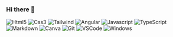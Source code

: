 ### Hi there 👋

<!--
**anis595/anis595** is a ✨ _special_ ✨ repository because its `README.md` (this file) appears on your GitHub profile.

Here are some ideas to get you started:

- 🔭 I’m currently working on ...
- 🌱 I’m currently learning ...
- 👯 I’m looking to collaborate on ...
- 🤔 I’m looking for help with ...
- 💬 Ask me about ...
- 📫 How to reach me: ...
- 😄 Pronouns: ...
- ⚡ Fun fact: ...
-->

![Html5](https://img.shields.io/badge/HTML5-E34F26?style=for-the-badge&logo=html5&logoColor=white)
![Css3](https://img.shields.io/badge/CSS3-1572B6?style=for-the-badge&logo=css3&logoColor=white)
![Tailwind](https://img.shields.io/badge/Bootstrap-563D7C?style=for-the-badge&logo=bootstrap&logoColor=white)
![Angular](https://img.shields.io/badge/Angular-DD0031?style=for-the-badge&logo=angular&logoColor=white)
![Javascript](https://img.shields.io/badge/JavaScript-F7DF1E?style=for-the-badge&logo=javascript&logoColor=black)
![TypeScript](https://img.shields.io/badge/TypeScript-007ACC?style=for-the-badge&logo=typescript&logoColor=white)
![Markdown](https://img.shields.io/badge/Markdown-000000?style=for-the-badge&logo=markdown&logoColor=white)
![Canva](https://img.shields.io/badge/Canva-%2300C4CC.svg?&style=for-the-badge&logo=Canva&logoColor=white)
![Git](https://img.shields.io/badge/GIT-E44C30?style=for-the-badge&logo=git&logoColor=white)
![VSCode](https://img.shields.io/badge/Visual_Studio_Code-0078D4?style=for-the-badge&logo=visual%20studio%20code&logoColor=white)
![Windows](https://img.shields.io/badge/Windows-0078D6?style=for-the-badge&logo=windows&logoColor=white)
